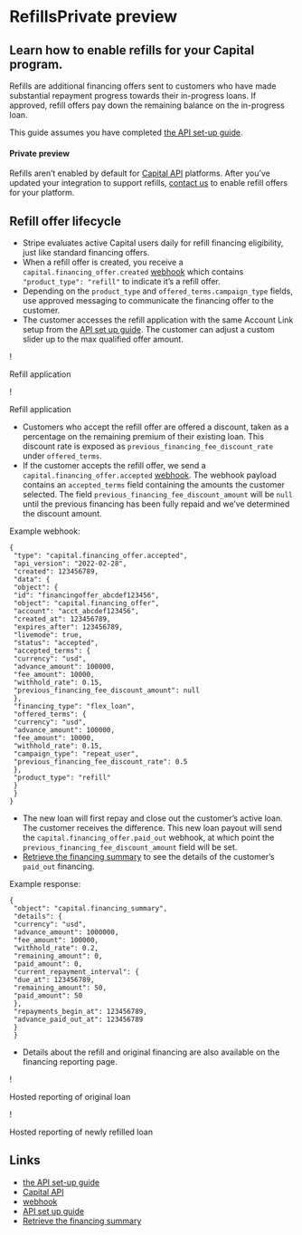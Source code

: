 # RefillsPrivate preview

## Learn how to enable refills for your Capital program.

Refills are additional financing offers sent to customers who have made
substantial repayment progress towards their in-progress loans. If approved,
refill offers pay down the remaining balance on the in-progress loan.

This guide assumes you have completed [the API set-up
guide](https://docs.stripe.com/capital/api-integration).

#### Private preview

Refills aren’t enabled by default for [Capital
API](https://docs.stripe.com/api/capital/financing_offers) platforms. After
you’ve updated your integration to support refills, [contact
us](mailto:capital-review@stripe.com) to enable refill offers for your platform.

## Refill offer lifecycle

- Stripe evaluates active Capital users daily for refill financing eligibility,
just like standard financing offers.
- When a refill offer is created, you receive a
`capital.financing_offer.created` [webhook](https://docs.stripe.com/webhooks)
which contains `"product_type": "refill"` to indicate it’s a refill offer.
- Depending on the `product_type` and `offered_terms.campaign_type` fields, use
approved messaging to communicate the financing offer to the customer.
- The customer accesses the refill application with the same Account Link setup
from the [API set up
guide](https://docs.stripe.com/capital/api-integration#send-offer-email). The
customer can adjust a custom slider up to the max qualified offer amount.

!

Refill application

!

Refill application
- Customers who accept the refill offer are offered a discount, taken as a
percentage on the remaining premium of their existing loan. This discount rate
is exposed as `previous_financing_fee_discount_rate` under `offered_terms`.
- If the customer accepts the refill offer, we send a
`capital.financing_offer.accepted` [webhook](https://docs.stripe.com/webhooks).
The webhook payload contains an `accepted_terms` field containing the amounts
the customer selected. The field `previous_financing_fee_discount_amount` will
be `null` until the previous financing has been fully repaid and we’ve
determined the discount amount.

Example webhook:

```
{
 "type": "capital.financing_offer.accepted",
 "api_version": "2022-02-28",
 "created": 123456789,
 "data": {
 "object": {
 "id": "financingoffer_abcdef123456",
 "object": "capital.financing_offer",
 "account": "acct_abcdef123456",
 "created_at": 123456789,
 "expires_after": 123456789,
 "livemode": true,
 "status": "accepted",
 "accepted_terms": {
 "currency": "usd",
 "advance_amount": 100000,
 "fee_amount": 10000,
 "withhold_rate": 0.15,
 "previous_financing_fee_discount_amount": null
 },
 "financing_type": "flex_loan",
 "offered_terms": {
 "currency": "usd",
 "advance_amount": 100000,
 "fee_amount": 10000,
 "withhold_rate": 0.15,
 "campaign_type": "repeat_user",
 "previous_financing_fee_discount_rate": 0.5
 },
 "product_type": "refill"
 }
 }
}
```
- The new loan will first repay and close out the customer’s active loan. The
customer receives the difference. This new loan payout will send the
`capital.financing_offer.paid_out` webhook, at which point the
`previous_financing_fee_discount_amount` field will be set.
- [Retrieve the financing
summary](https://docs.stripe.com/api/capital/financing_summary) to see the
details of the customer’s `paid_out` financing.

Example response:

```
{
 "object": "capital.financing_summary",
 "details": {
 "currency": "usd",
 "advance_amount": 1000000,
 "fee_amount": 100000,
 "withhold_rate": 0.2,
 "remaining_amount": 0,
 "paid_amount": 0,
 "current_repayment_interval": {
 "due_at": 123456789,
 "remaining_amount": 50,
 "paid_amount": 50
 },
 "repayments_begin_at": 123456789,
 "advance_paid_out_at": 123456789
 }
 }
```
- Details about the refill and original financing are also available on the
financing reporting page.

!

Hosted reporting of original loan

!

Hosted reporting of newly refilled loan

## Links

- [the API set-up guide](https://docs.stripe.com/capital/api-integration)
- [Capital API](https://docs.stripe.com/api/capital/financing_offers)
- [webhook](https://docs.stripe.com/webhooks)
- [API set up
guide](https://docs.stripe.com/capital/api-integration#send-offer-email)
- [Retrieve the financing
summary](https://docs.stripe.com/api/capital/financing_summary)